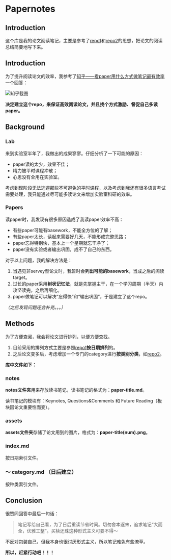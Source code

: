 # Papernotes

## Introduction

这个库是我的论文阅读笔记，主要是参考了[repo1](https://github.com/dennybritz/deeplearning-papernotes)和[repo2](https://github.com/xwzhong/papernote)的思想，把论文的阅读总结简要地写下来。


## Introduction

为了提升阅读论文的效率，我参考了[知乎——看paper用什么方式做笔记最有效率](https://www.zhihu.com/question/32147198)一个回答：

![知乎截图](https://i.postimg.cc/ncrdpt0d/Snip20180917_13.png)

**决定建立这个repo，来保证高效阅读论文，并且找个方式激励、督促自己多读paper。**

## Background

### Lab

来到实验室半年了，我做出的成果寥寥。仔细分析了一下可能的原因：

* paper读的太少，效果不佳；
* 精力被平时课程冲散；
* 心思没有全用在实验室。

考虑到现阶段无法逃避那些不可避免的平时课程，以及考虑到我还有很多语言考试需要处理，我只能通过尽可能多读论文来增加实验室科研的效率。

### Papers

读paper时，我发现有很多原因造成了我读paper效率不高：

* 有些paper可能有basework，不能全方位的了解；
* 有些paper太长，读起来需要好几天，不能形成完整思路；
* paper忘得特别快，基本上一个星期就忘干净了；
* paper没有实验或者输出巩固，成不了自己的东西。

对于以上问题，我的解决方法是：

1. 当遇见非servey型论文时，我暂时会**列出可能的basework**，当成之后的阅读target。
2. 过长的paper采用**树状记忆法**，就是先掌握主干，在一个学习周期（半天）内攻坚读完，之后再细化。
3. paper做笔记可以解决“忘得快”和“输出巩固”，于是建立了这个repo。

*（之后发现问题还会补充。。。）*


## Methods

为了方便查阅，我会将论文进行排列，以便方便查找。

1. 目前采用的排列方式主要是参照[repo1](https://github.com/dennybritz/deeplearning-papernotes)**按日期排列**的。
2. 之后论文变多后，考虑增加一个专门的category进行**按类别分类**，如[repo2](https://github.com/xwzhong/papernote)。

**库中文件如下：**

### notes

**notes文件夹**用来存放读书笔记，读书笔记的格式为：**paper-title.md**。

读书笔记的模块有：Keynotes, Questions&Comments 和 Future Reading（板块因论文重要性而变）。

### assets

**assets文件夹**存储了论文用到的图片，格式为：**paper-title(num).png**。

### index.md

按日期索引文件。

### ～ category.md （日后建立）

按种类索引文件。


## Conclusion

很赞同回答中最后一句话：

> 笔记写给自己看，为了日后重读节省时间。切勿舍本逐末，追求笔记“大而全，优雅工整”。买椟还珠这种形式主义可要不得～

不反对包装自己，但我本身也很讨厌形式主义，所以笔记难免有些潦草。

**所以，赶紧行动吧！！！**



